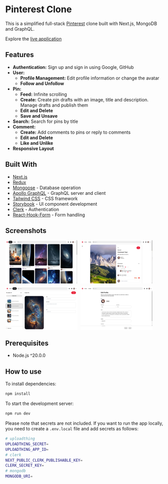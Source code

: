 # Pinterest Clone

This is a simplified full-stack [Pinterest](https://www.pinterest.com/) clone built with Next.js, MongoDB and GraphQL.

Explore the [live application](https://pinterest-eosin-six.vercel.app/)

## Features

- **Authentication:** Sign up and sign in using Google, GitHub
- **User:**
  - **Profile Management:** Edit profile information or change the avatar
  - **Follow and Unfollow**
- **Pin:**
  - **Feed:** Infinite scrolling
  - **Create:** Create pin drafts with an image, title and description. Manage drafts and publish them
  - **Edit and Delete**
  - **Save and Unsave**
- **Search:** Search for pins by title
- **Comment:**
  - **Create:** Add comments to pins or reply to comments
  - **Edit and Delete**
  - **Like and Unlike**
- **Responsive Layout**

## Built With

- [Next.js](https://nextjs.org/)
- [Redux](https://redux.js.org/)
- [Mongoose](https://www.mongodb.com/) - Database operation
- [Apollo GraphQL](https://www.apollographql.com/) - GraphQL server and client
- [Tailwind CSS](https://tailwindcss.com/) - CSS framework
- [Storybook](https://storybook.js.org/) - UI component development
- [Clerk](https://clerk.dev/) - Authentication
- [React-Hook-Form](https://react-hook-form.com/) - Form handling

## Screenshots

<div style="display: flex; flex-wrap: wrap; gap: 10px">
  <img src="./screenshots/home.png" width=45%>
  <img src="./screenshots/pin.png" width=45%>
  <img src="./screenshots/create.png" width=45%>
  <img src="./screenshots/profile.png" width=45%>
</div>

## Prerequisites

- Node.js ^20.0.0

## How to use

To install dependencies:

```sh
npm install
```

To start the development server:

```sh
npm run dev
```

Please note that secrets are not included. If you want to run the app locally, you need to create a `.env.local` file and add secrets as follows:

```sh
# uploadthing
UPLOADTHING_SECRET=
UPLOADTHING_APP_ID=
# clerk
NEXT_PUBLIC_CLERK_PUBLISHABLE_KEY=
CLERK_SECRET_KEY=
# mongodb
MONGODB_URI=
```
